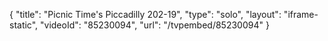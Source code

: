 {
    "title": "Picnic Time's Piccadilly 202-19",
    "type": "solo",
    "layout": "iframe-static",
    "videoId": "85230094",
    "url": "\/tvpembed\/85230094"
}